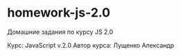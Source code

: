 # homework-js-2.0
Домашние задания по курсу JS 2.0

Курс: JavaScript v.2.0
Автор курса: Лущенко Александр

